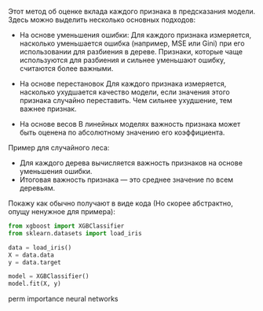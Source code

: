 Этот метод об оценке вклада каждого признака в предсказания модели.
Здесь можно выделить несколько основных подходов:

- На основе уменьшения ошибки:
  Для каждого признака измеряется, насколько уменьшается ошибка (например, MSE или Gini) при его использовании для разбиения в дереве. Признаки, которые чаще используются для разбиения и сильнее уменьшают ошибку, считаются более важными.
  
- На основе перестановок 
  Для каждого признака измеряется, насколько ухудшается качество модели, если значения этого признака случайно переставить. Чем сильнее ухудшение, тем важнее признак.
  
- На основе весов
  В линейных моделях важность признака может быть оценена по абсолютному значению его коэффициента.

Пример для случайного леса:
- Для каждого дерева вычисляется важность признаков на основе уменьшения ошибки.
- Итоговая важность признака — это среднее значение по всем деревьям.

Покажу как обычно получают в виде кода (Но скорее абстрактно, опущу ненужное для примера):
``` python
from xgboost import XGBClassifier
from sklearn.datasets import load_iris

data = load_iris()
X = data.data
y = data.target

model = XGBClassifier()
model.fit(X, y)


```

perm importance neural networks
